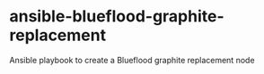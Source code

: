 # ansible-blueflood-graphite-replacement
Ansible playbook to create a Blueflood graphite replacement node
